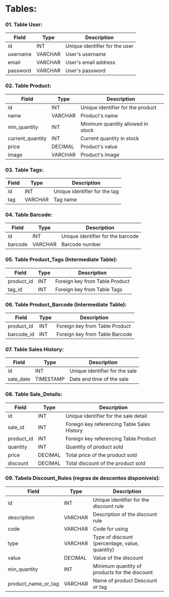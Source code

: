# Tables:

### 01. Table User:

| Field    | Type    | Description                    |
|----------|---------|--------------------------------|
| id       | INT     | Unique identifier for the user |
| username | VARCHAR | User's username                |
| email    | VARCHAR | User's email address           |
| password | VARCHAR | User's password                |

### 02. Table Product:

| Field            | Type       | Description                                      |
|------------------|------------|--------------------------------------------------|
| id               | INT        | Unique identifier for the product                  |
| name             | VARCHAR    | Product's name                                    |
| min_quantity      | INT        | Minimum quantity allowed in stock                  |
| current_quantity  | INT        | Current quantity in stock                          |
| price            | DECIMAL    | Product's value                                   |
| image            | VARCHAR    | Product's Image                                   |

### 03. Table Tags:

| Field   | Type     | Description               |
|---------|----------|---------------------------|
| id      | INT      | Unique identifier for the tag|
| tag     | VARCHAR  | Tag name                  |

### 04. Table Barcode:

| Field          | Type      | Description                            |
|----------------|-----------|----------------------------------------|
| id             | INT       | Unique identifier for the barcode       |
| barcode        | VARCHAR   | Barcode number                         |

### 05. Table Product_Tags (Intermediate Table):

| Field       | Type  | Description                             |
|-------------|-------|-----------------------------------------|
| product_id   | INT   | Foreign key from Table Product           |
| tag_id       | INT   | Foreign key from Table Tags              |

### 06. Table Product_Barcode (Intermediate Table):

| Field            | Type  | Description                       |
|------------------|-------|-----------------------------------|
| product_id        | INT   | Foreign key from Table Product     |
| barcode_id        | INT   | Foreign key from Table Barcode     |

### 07. Table Sales History:

| Field          | Type      | Description                           |
|----------------|-----------|---------------------------------------|
| id             | INT       | Unique identifier for the sale         |
| sale_date       | TIMESTAMP | Date and time of the sale              |

### 08. Table Sale_Details:

| Field          | Type      | Description                              |
|----------------|-----------|------------------------------------------|
| id             | INT       | Unique identifier for the sale detail     |
| sale_id         | INT       | Foreign key referencing Table Sales History |
| product_id      | INT       | Foreign key referencing Table Product    |
| quantity       | INT       | Quantity of product sold                 |
| price          | DECIMAL   | Total price of the product sold          |
| discount          | DECIMAL   | Total discount of the product sold          |

### 09. Tabela Discount_Rules (regras de descontos disponíveis):

| Field               | Type     | Description                             |
|---------------------|----------|-----------------------------------------|
| id                | INT      | Unique identifier for the discount rule |
| description       | VARCHAR  | Description of the discount rule        |
| code      | VARCHAR      | Code for using                          |
| type              | VARCHAR  | Type of discount (percentage, value, quantity) |
| value             | DECIMAL  | Value of the discount                    |
| min_quantity      | INT      | Minimum quantity of products for the discount |
| product_name_or_tag | VARCHAR | Name of product Descount or tag |
